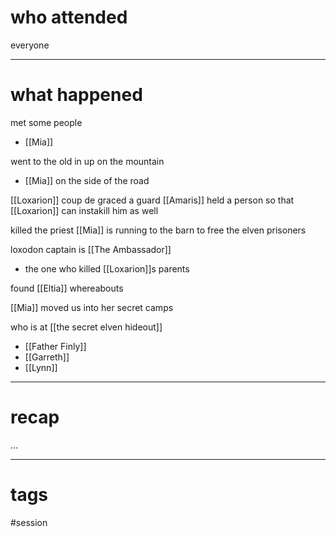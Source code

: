 # who attended

everyone

---
# what happened

met some people
- [[Mia]]

went to the old in up on the mountain
- [[Mia]] on the side of the road

[[Loxarion]] coup de graced a guard
[[Amaris]] held a person so that [[Loxarion]] can instakill him as well

killed the priest
[[Mia]] is running to the barn to free the elven prisoners

loxodon captain is [[The Ambassador]]
- the one who killed [[Loxarion]]s parents

found [[Eltia]] whereabouts

[[Mia]] moved us into her secret camps

who is at [[the secret elven hideout]]
- [[Father Finly]]
- [[Garreth]]
- [[Lynn]]


---
# recap

...

---
# tags

#session